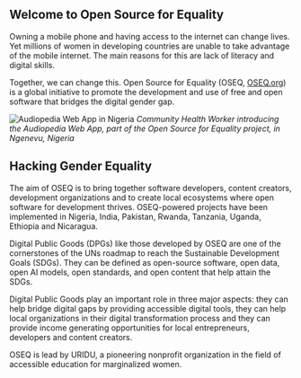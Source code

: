 ## Welcome to Open Source for Equality

Owning a mobile phone and having access to the internet can change lives. Yet millions of women in developing countries are unable to take advantage of the mobile internet. The main reasons for this are lack of literacy and digital skills.

Together, we can change this. Open Source for Equality (OSEQ, [OSEQ.org](www.oseq.org)) is a global initiative to promote the development and use of free and open software that bridges the digital gender gap.

![Audiopedia Web App in Nigeria](https://audiopedia.io/Nigeria2.jpg)
_Community Health Worker introducing the Audiopedia Web App, part of the Open Source for Equality project, in  Ngenevu, Nigeria_

## Hacking Gender Equality

The aim of OSEQ is to bring together software developers, content creators, development organizations and to create local ecosystems where open software for development thrives. OSEQ-powered projects have been implemented in Nigeria, India, Pakistan, Rwanda, Tanzania, Uganda, Ethiopia and Nicaragua.

Digital Public Goods (DPGs) like those developed by OSEQ are one of the cornerstones of the UNs roadmap to reach the Sustainable Development Goals (SDGs). They can be defined as open-source software, open data, open AI models, open standards, and open content that help attain the SDGs.

Digital Public Goods play an important role in three major aspects: they can help bridge digital gaps by providing accessible digital tools, they can help local organizations in their digital transformation process and they can provide income generating opportunities for local entrepreneurs, developers and content creators.

OSEQ is lead by URIDU, a pioneering nonprofit organization in the field of accessible education for marginalized women. 
